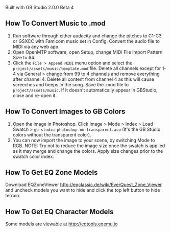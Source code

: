 Built with GB Studio 2.0.0 Beta 4

## How To Convert Music to .mod
1) Run software through either audacity and change the pitches to C1-C3 or GSXCC with Famicom music set in Config. Convert the audio file to MIDI via any web app.
2) Open OpenMTP software, open Setup, change MIDI File Import Pattern Size to 64.
3) Click the `File > Append MIDI` menu option and select the `project/assets/music/template.mod` file. Delete all channels except for 1-4 via General > change from 99 to 4 channels and remove everything after channel 4. Delete all content from channel 4 as this will cause screeches and beeps in the song. Save the .mod file to `project/assets/music`. If it doesn't automatically appear in GBStudio, close and re-open it.

## How To Convert Images to GB Colors
1) Open the image in Photoshop. Click Image > Mode > Index > Load Swatch > `gb-studio-photoshop no-transparent.aco` (It's the GB Studio colors without the transparent color).
2) You can now import the image to your scene, by switching Mode to RGB.
NOTE: Try not to reduce the image size once the swatch is applied as it may merge and change the colors. Apply size changes prior to the swatch color index.

## How To Get EQ Zone Models
Download EQZoneViewer http://eqclassic.de/wiki/EverQuest_Zone_Viewer and uncheck models you want to hide and click the top left button to hide terrain.

## How To Get EQ Character Models
Some models are viewable at http://eqtools.eqemu.io
